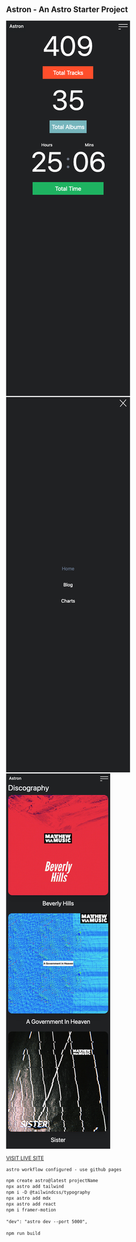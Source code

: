 ## Astron - An Astro Starter Project


![PREVIEW](preview.png)
![PREVIEW](preview2.png)
![PREVIEW](preview3.png)

[VISIT LIVE SITE](https://mattheweq.com/astron/)




```
astro workflow configured - use github pages
```





```
npm create astro@latest projectName
npx astro add tailwind
npm i -D @tailwindcss/typography
npx astro add mdx
npx astro add react
npm i framer-motion

"dev": "astro dev --port 5000",

npm run build
```


